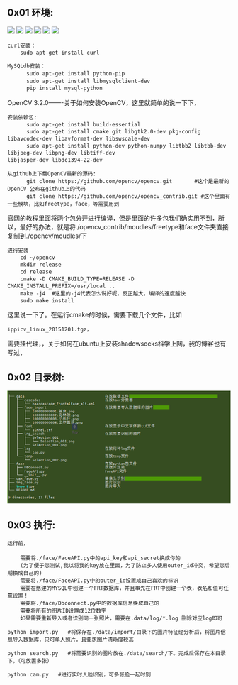 ## 0x01 环境:
[![](https://img.shields.io/badge/Ubuntu-16.04LTS-brightgreen.svg)]()
[![](https://img.shields.io/badge/Python-2.7-brightgreen.svg)]()
[![](https://img.shields.io/badge/OpenCV-3.2.0-brightgreen.svg)]()
[![](https://img.shields.io/badge/Mysql-5.7.*-brightgreen.svg)]()
[![](https://img.shields.io/badge/phpmyadmin-*-brightgreen.svg)]()
[![](https://img.shields.io/badge/ShadowSocks-Linux-brightgreen.svg)]()

```
curl安装：
	sudo apt-get install curl
```

```python
MySQLdb安装：
      sudo apt-get install python-pip     
      sudo apt-get install libmysqlclient-dev
      pip install mysql-python
```
OpenCV 3.2.0——-关于如何安装OpenCV，这里就简单的说一下下，


```
安装依赖包:
      sudo apt-get install build-essential
      sudo apt-get install cmake git libgtk2.0-dev pkg-config libavcodec-dev libavformat-dev libswscale-dev
      sudo apt-get install python-dev python-numpy libtbb2 libtbb-dev libjpeg-dev libpng-dev libtiff-dev                                   libjasper-dev libdc1394-22-dev
```

```
从github上下载OpenCV最新的源码:
      git clone https://github.com/opencv/opencv.git       #这个是最新的OpenCV 公布在github上的代码
      git clone https://github.com/opencv/opencv_contrib.git #这个里面有一些模块，比如freetype，face，等需要用到
```
官网的教程里面将两个包分开进行编译，但是里面的许多包我们确实用不到，所以，最好的办法，就是将./opencv_contrib/moudles/freetype和face文件夹直接复制到./opencv/moudles/下

``` 
进行安装
	cd ~/opencv
	mkdir release
	cd release
	cmake -D CMAKE_BUILD_TYPE=RELEASE -D CMAKE_INSTALL_PREFIX=/usr/local ..
	make -j4  #这里的-j4代表怎么说好呢，反正越大，编译的速度越快
	sudo make install
```
这里说一下了。在运行cmake的时候，需要下载几个文件，比如
```
ippicv_linux_20151201.tgz，
```
需要挂代理，，关于如何在ubuntu上安装shadowsocks科学上网，我的博客也有写过，


## 0x02 目录树:
![image](https://github.com/0x024/FRT4FreeBuf/blob/master/data/temp/Selection_015.png)


## 0x03 执行:

```
运行前，

	需要将./face/FaceAPI.py中的api_key和api_secret换成你的
	(为了便于您测试,我以将我的key放在里面，为了防止多人使用outer_id冲突，希望您后期换成自己的)
	需要将./face/FaceAPI.py中的outer_id设置成自己喜欢的标识
	需要在搭建的MYSQL中创建一个FRT数据库，并且事先在FRT中创建一个表，表名和值可任意设置！
	需要将./face/Dbconnect.py中的数据库信息换成自己的
	需要将所有的图片ID设置成12位数字
	如果需要重新导入或者识别同一张照片，需要在.data/log/*.log 删除对应log即可
```


```
python import.py   #将保存在./data/import/目录下的图片特征经分析后，将图片信息导入数据库，只可单人照片，且要求图片清晰度较高
```
```
python search.py   #将需要识别的图片放在./data/search/下。完成后保存在本目录下，（可放置多张）
```
```
python cam.py   #进行实时人脸识别，可多张脸一起时别
```
